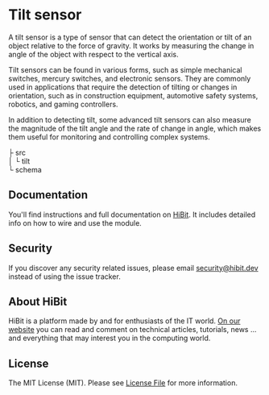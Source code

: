 # Tilt sensor
A tilt sensor is a type of sensor that can detect the orientation or tilt of an object relative to the force of gravity. It works by measuring the change in angle of the object with respect to the vertical axis.  

Tilt sensors can be found in various forms, such as simple mechanical switches, mercury switches, and electronic sensors. They are commonly used in applications that require the detection of tilting or changes in orientation, such as in construction equipment, automotive safety systems, robotics, and gaming controllers.  

In addition to detecting tilt, some advanced tilt sensors can also measure the magnitude of the tilt angle and the rate of change in angle, which makes them useful for monitoring and controlling complex systems.  

├ src  
│  └ tilt  
└ schema   

## Documentation
You'll find instructions and full documentation on [HiBit](https://www.hibit.dev/posts/104/connecting-tilt-sensor-with-arduino). It includes detailed info on how to wire and use the module.

## Security
If you discover any security related issues, please email security@hibit.dev instead of using the issue tracker.

## About HiBit
HiBit is a platform made by and for enthusiasts of the IT world. [On our website](https://www.hibit.dev) you can read and comment on technical articles, tutorials, news ... and everything that may interest you in the computing world.

## License
The MIT License (MIT). Please see [License File](LICENSE) for more information.
